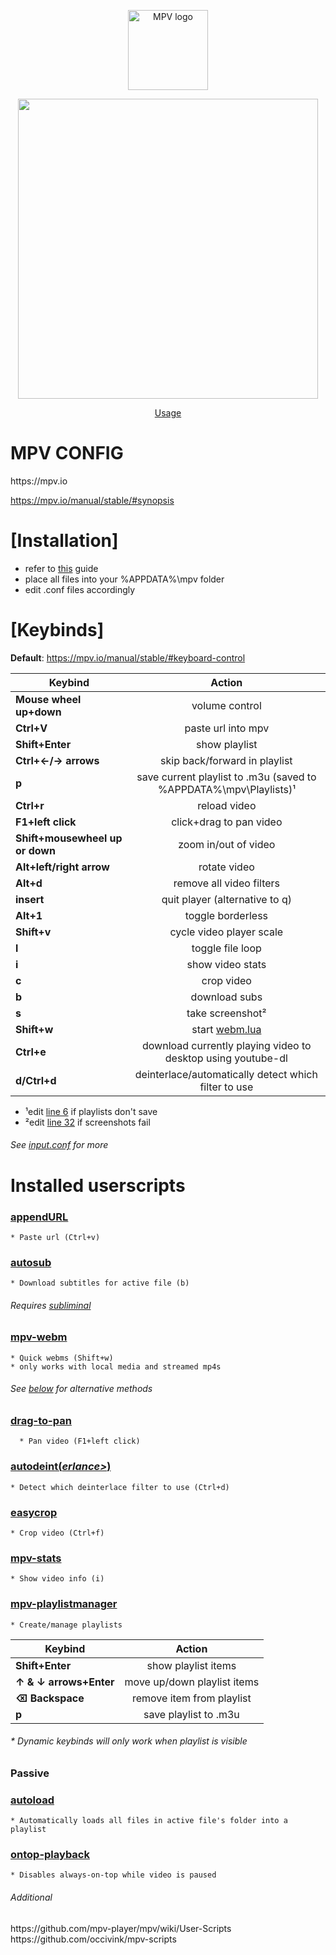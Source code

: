 <p align="center"><img src="http://i.imgur.com/qmxCXRC.png" alt="MPV logo" width="128" height="128"/></p>
<p align="center"><img src="https://i.imgur.com/TpkpA9R.gif" height="480"/></p>
<p align="center"><a href="https://imgur.com/a/ldJ9D">Usage</a></p>
<div class="header">
  <h1>MPV CONFIG</h1>
</div>
https://mpv.io

https://mpv.io/manual/stable/#synopsis

<h1>[Installation]</h1>

* refer to [this](https://github.com/kpganon/Guides/blob/master/mpv%20guide%20v1.3.txt) guide
* place all files into your %APPDATA%\mpv folder
* edit .conf files accordingly

<h1>[Keybinds]</h1>

__Default__: https://mpv.io/manual/stable/#keyboard-control

| Keybind       | Action        |
| ------------- |:-------------:|
| **Mouse wheel up+down**     | volume control |
| **Ctrl+V**      | paste url into mpv      | 
| **Shift+Enter** | show playlist      |
| **Ctrl+←/→ arrows** | skip back/forward in playlist   |
| **p** | save current playlist to .m3u (saved to %APPDATA%\mpv\Playlists)¹   |
| **Ctrl+r** | reload video  |
| **F1+left click** | click+drag to pan video   |
| **Shift+mousewheel up or down** | zoom in/out of video   |
| **Alt+left/right arrow** | rotate video   |
| **Alt+d** | remove all video filters   |
| **insert** | quit player (alternative to q)   |
| **Alt+1** | toggle borderless   |
| **Shift+v** | cycle video player scale   |
| **l** | toggle file loop   |
| **i** | show video stats   |
| **c** | crop video   |
| **b** | download subs   |
| **s** | take screenshot²   |
| **Shift+w** | start <a href="https://github.com/ElegantMonkey/mpv-webm">webm.lua</a>   |
| **Ctrl+e** | download currently playing video to desktop using youtube-dl   |
| **d/Ctrl+d** | deinterlace/automatically detect which filter to use   |
* ¹edit <a href="https://github.com/kpganon/MPV/blob/master/scripts/playlistmanager.lua">line 6</a> if playlists don't save
* ²edit <a href="https://github.com/kpganon/MPV/blob/master/mpv.conf">line 32</a> if screenshots fail
<h6><i>See <a href="https://github.com/kpganon/MPV/blob/master/input.conf">input.conf</a> for more</i></h6>
<h1>Installed userscripts</h1>

### <a href="https://github.com/jonniek/mpv-scripts/blob/master/appendURL.lua">appendURL</a>
    * Paste url (Ctrl+v)
    
### <a href="https://github.com/Argon-/mpv-config/blob/master/scripts/autosub.lua">autosub</a>
    * Download subtitles for active file (b)
    
   <h6><i>Requires <a href="https://github.com/Diaoul/subliminal">subliminal</a></i></h6>
    
### <a href="https://github.com/ElegantMonkey/mpv-webm">mpv-webm</a>
    * Quick webms (Shift+w)
    * only works with local media and streamed mp4s 
    
   <h6><i>See <a href="https://github.com/kpganon/MPV/blob/master/README.MD#additional">below</a> for alternative methods</i></h6>
  
### <a href="https://github.com/occivink/mpv-scripts/blob/master/drag-to-pan.lua">drag-to-pan</a>
      * Pan video (F1+left click)
      
### <a href="https://github.com/mpv-player/mpv/blob/master/TOOLS/lua/autodeint.lua">autodeint(<i>erlance></i>)</a>
    * Detect which deinterlace filter to use (Ctrl+d)
    
### <a href="https://github.com/aidanholm/mpv-easycrop">easycrop</a>
    * Crop video (Ctrl+f)
    
### <a href="https://github.com/Argon-/mpv-stats">mpv-stats</a>
    * Show video info (i)
 
 ### <a href="https://github.com/jonniek/mpv-playlistmanager">mpv-playlistmanager</a>
    * Create/manage playlists 
    
| Keybind       | Action        |    
 | ------------- |:-------------:|    
 | **Shift+Enter** | show playlist items   |
 | **↑ & ↓ arrows+Enter** | move up/down playlist items   |
 | **⌫ Backspace** | remove item from playlist   |
 | **p** | save playlist to .m3u  | 

  <h6>* Dynamic keybinds will only work when playlist is visible</h6>
    
<h3>Passive</h3>

### <a href="https://github.com/mpv-player/mpv/blob/master/TOOLS/lua/autoload.lua">autoload</a>
    * Automatically loads all files in active file's folder into a playlist
    
### <a href="https://github.com/mpv-player/mpv/blob/master/TOOLS/lua/ontop-playback.lua">ontop-playback</a>
    * Disables always-on-top while video is paused
    
<h6>Additional</h6>
https://github.com/mpv-player/mpv/wiki/User-Scripts
https://github.com/occivink/mpv-scripts
